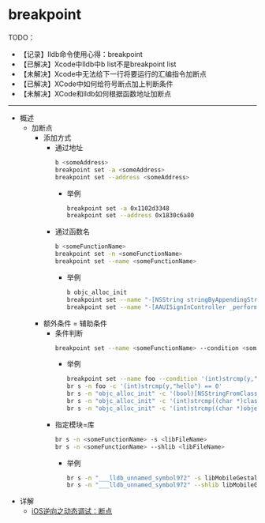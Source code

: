 # breakpoint

TODO：

* 【记录】lldb命令使用心得：breakpoint
* 【已解决】Xcode中lldb中b list不是breakpoint list
* 【未解决】Xcode中无法给下一行将要运行的汇编指令加断点
* 【已解决】XCode中如何给符号断点加上判断条件
* 【未解决】XCode和lldb如何根据函数地址加断点

---

* 概述
  * 加断点
    * 添加方式
      * 通过地址
        ```bash
        b <someAddress>
        breakpoint set -a <someAddress>
        breakpoint set --address <someAddress>
        ```
        * 举例
          ```bash
          breakpoint set -a 0x1102d3348
          breakpoint set --address 0x1830c6a80
          ```
      * 通过函数名
        ```bash
        b <someFunctionName>
        breakpoint set -n <someFunctionName>
        breakpoint set --name <someFunctionName>
        ```
        * 举例
          ```bash
          b objc_alloc_init
          breakpoint set --name "-[NSString stringByAppendingString:]"
          breakpoint set --name "-[AAUISignInController _performAuthenticationForAccount:serviceType:inViewController:completion:]"
          ```
    * 额外条件 = 辅助条件
      * 条件判断
        ```bash
        breakpoint set --name <someFunctionName> --condition <someConditionExpression>
        ```
        * 举例
          ```bash
          breakpoint set --name foo --condition '(int)strcmp(y,"hello") == 0'
          br s -n foo -c '(int)strcmp(y,"hello") == 0'
          br s -n "objc_alloc_init" -c '(bool)[NSStringFromClass($x0) isEqualToString: @"AADeviceInfo"]'
          br s -n "objc_alloc_init" -c '(int)strcmp((char *)class_getName($x0),"AADeviceInfo")==0'
          br s -n "objc_alloc_init" -c '(int)strcmp((char *)object_getClassName($x0),"AADeviceInfo")==0'
          ```
      * 指定模块=库
        ```bash
        br s -n <someFunctionName> -s <libFileName>
        br s -n <someFunctionName> --shlib <libFileName>
        ```
        * 举例
          ```bash
          br s -n "___lldb_unnamed_symbol972" -s libMobileGestalt.dylib
          br s -n "___lldb_unnamed_symbol972" --shlib libMobileGestalt.dylib
          ```
* 详解
  * [iOS逆向之动态调试：断点](https://book.crifan.org/books/ios_re_debug_breakpoint/website/)
